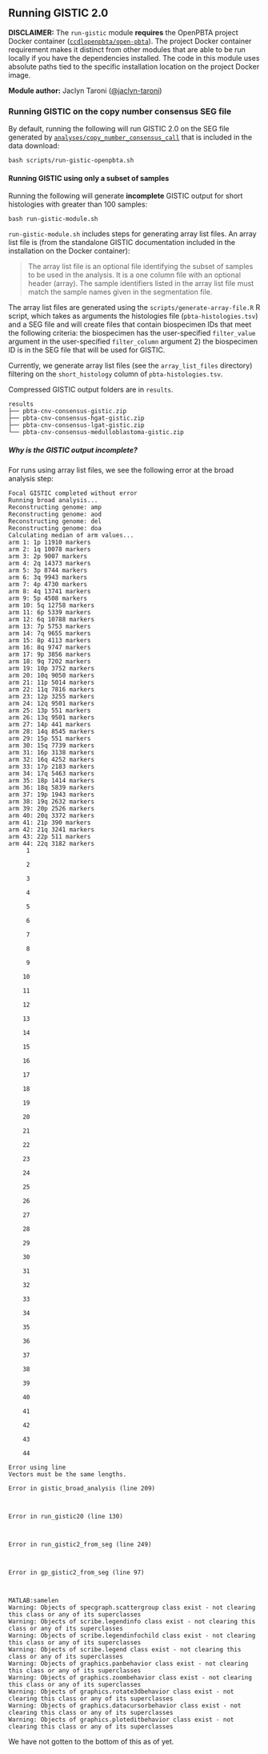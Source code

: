 ## Running GISTIC 2.0

**DISCLAIMER:** The `run-gistic` module **requires** the OpenPBTA project Docker container ([`ccdlopenpbta/open-pbta`](https://hub.docker.com/r/ccdlopenpbta/open-pbta)). 
The project Docker container requirement makes it distinct from other modules that are able to be run locally if you have the dependencies installed.
The code in this module uses absolute paths tied to the specific installation location on the project Docker image.

**Module author:** Jaclyn Taroni ([@jaclyn-taroni](https://github.com/jaclyn-taroni))

### Running GISTIC on the copy number consensus SEG file

By default, running the following will run GISTIC 2.0 on the SEG file generated by [`analyses/copy_number_consensus_call`](https://github.com/AlexsLemonade/OpenPBTA-analysis/tree/master/analyses/copy_number_consensus_call) that is included in the data download:

```
bash scripts/run-gistic-openpbta.sh
```

#### Running GISTIC using only a subset of samples

Running the following will generate **incomplete** GISTIC output for short histologies with greater than 100 samples:

```
bash run-gistic-module.sh
```

`run-gistic-module.sh` includes steps for generating array list files.
An array list file is (from the standalone GISTIC documentation included in the installation on the Docker container):

> The array list file is an optional file identifying the subset of samples to be used in the analysis.  It is a one column file with an optional header (array).  The sample identifiers listed in the array list file must match the sample names given in the segmentation file.  

The array list files are generated using the `scripts/generate-array-file.R` R script, which takes as arguments the histologies file (`pbta-histologies.tsv`) and a SEG file and will create files that contain biospecimen IDs that meet the following criteria: the biospecimen has the user-specified `filter_value` argument in the user-specified `filter_column` argument 2) the biospecimen ID is in the SEG file that will be used for GISTIC.

Currently, we generate array list files (see the `array_list_files` directory) filtering on the `short_histology` column of `pbta-histologies.tsv`.

Compressed GISTIC output folders are in `results`.

```
results
├── pbta-cnv-consensus-gistic.zip
├── pbta-cnv-consensus-hgat-gistic.zip
├── pbta-cnv-consensus-lgat-gistic.zip
└── pbta-cnv-consensus-medulloblastoma-gistic.zip
```

##### Why is the GISTIC output incomplete?

For runs using array list files, we see the following error at the broad analysis step:

```
Focal GISTIC completed without error
Running broad analysis...
Reconstructing genome: amp
Reconstructing genome: aod
Reconstructing genome: del
Reconstructing genome: doa
Calculating median of arm values...
arm 1: 1p 11910 markers
arm 2: 1q 10078 markers
arm 3: 2p 9007 markers
arm 4: 2q 14373 markers
arm 5: 3p 8744 markers
arm 6: 3q 9943 markers
arm 7: 4p 4730 markers
arm 8: 4q 13741 markers
arm 9: 5p 4508 markers
arm 10: 5q 12758 markers
arm 11: 6p 5339 markers
arm 12: 6q 10788 markers
arm 13: 7p 5753 markers
arm 14: 7q 9655 markers
arm 15: 8p 4113 markers
arm 16: 8q 9747 markers
arm 17: 9p 3856 markers
arm 18: 9q 7202 markers
arm 19: 10p 3752 markers
arm 20: 10q 9050 markers
arm 21: 11p 5014 markers
arm 22: 11q 7816 markers
arm 23: 12p 3255 markers
arm 24: 12q 9501 markers
arm 25: 13p 551 markers
arm 26: 13q 9501 markers
arm 27: 14p 441 markers
arm 28: 14q 8545 markers
arm 29: 15p 551 markers
arm 30: 15q 7739 markers
arm 31: 16p 3138 markers
arm 32: 16q 4252 markers
arm 33: 17p 2183 markers
arm 34: 17q 5463 markers
arm 35: 18p 1414 markers
arm 36: 18q 5839 markers
arm 37: 19p 1943 markers
arm 38: 19q 2632 markers
arm 39: 20p 2526 markers
arm 40: 20q 3372 markers
arm 41: 21p 390 markers
arm 42: 21q 3241 markers
arm 43: 22p 511 markers
arm 44: 22q 3182 markers
     1

     2

     3

     4

     5

     6

     7

     8

     9

    10

    11

    12

    13

    14

    15

    16

    17

    18

    19

    20

    21

    22

    23

    24

    25

    26

    27

    28

    29

    30

    31

    32

    33

    34

    35

    36

    37

    38

    39

    40

    41

    42

    43

    44

Error using line
Vectors must be the same lengths.

Error in gistic_broad_analysis (line 209)



Error in run_gistic20 (line 130)



Error in run_gistic2_from_seg (line 249)



Error in gp_gistic2_from_seg (line 97)



MATLAB:samelen
Warning: Objects of specgraph.scattergroup class exist - not clearing this class or any of its superclasses
Warning: Objects of scribe.legendinfo class exist - not clearing this class or any of its superclasses
Warning: Objects of scribe.legendinfochild class exist - not clearing this class or any of its superclasses
Warning: Objects of scribe.legend class exist - not clearing this class or any of its superclasses
Warning: Objects of graphics.panbehavior class exist - not clearing this class or any of its superclasses
Warning: Objects of graphics.zoombehavior class exist - not clearing this class or any of its superclasses
Warning: Objects of graphics.rotate3dbehavior class exist - not clearing this class or any of its superclasses
Warning: Objects of graphics.datacursorbehavior class exist - not clearing this class or any of its superclasses
Warning: Objects of graphics.ploteditbehavior class exist - not clearing this class or any of its superclasses
```

We have not gotten to the bottom of this as of yet.